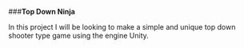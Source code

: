 ###**Top Down Ninja**

In this project I will be looking to make a simple and unique top down shooter type game using the engine Unity. 
